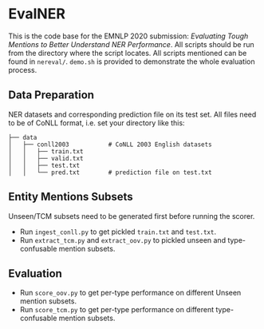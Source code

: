 # EvalNER
This is the code base for the EMNLP 2020 submission: _Evaluating Tough Mentions to Better Understand NER Performance_.
All scripts should be run from the directory where the script locates. All scripts mentioned can be found in `nereval/`. `demo.sh` is provided to demonstrate the whole evaluation process.
## Data Preparation
NER datasets and corresponding prediction file on its test set. All files need to be of CoNLL format, i.e. set your directory like this:
```
├── data
│   ├── conll2003           # CoNLL 2003 English datasets
│   │   ├── train.txt
│   │   ├── valid.txt
│   │   ├── test.txt
│   │   └── pred.txt        # prediction file on test.txt
``` 
## Entity Mentions Subsets
Unseen/TCM subsets need to be generated first before running the scorer.
- Run `ingest_conll.py` to get pickled `train.txt` and `test.txt`. 
- Run `extract_tcm.py` and `extract_oov.py` to pickled unseen and type-confusable mention subsets.

## Evaluation
- Run `score_oov.py` to get per-type performance on different Unseen mention subsets.
- Run `score_tcm.py` to get per-type performance on different type-confusable mention subsets.
